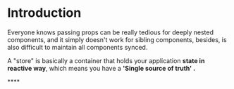 # Introduction

Everyone knows passing props can be really tedious for deeply nested components, and it simply doesn't work for sibling components, besides, is also difficult to maintain all components synced.

A "store" is basically a container that holds your application **state in reactive way**, which means you have a **'Single source of truth' .**

\*\*\*\*

